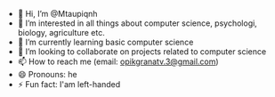 - 👋 Hi, I’m @Mtaupiqnh
- 👀 I’m interested in all things about computer science, psychologi, biology, agriculture etc.
- 🌱 I’m currently learning basic computer science
- 💞️ I’m looking to collaborate on projects related to computer science
- 📫 How to reach me (email: opikgranatv.3@gmail.com)
- 😄 Pronouns: he
- ⚡ Fun fact: I'am left-handed

<!---
Mtaupiqnh/Mtaupiqnh is a ✨ special ✨ repository because its `README.md` (this file) appears on your GitHub profile.
You can click the Preview link to take a look at your changes.
--->
